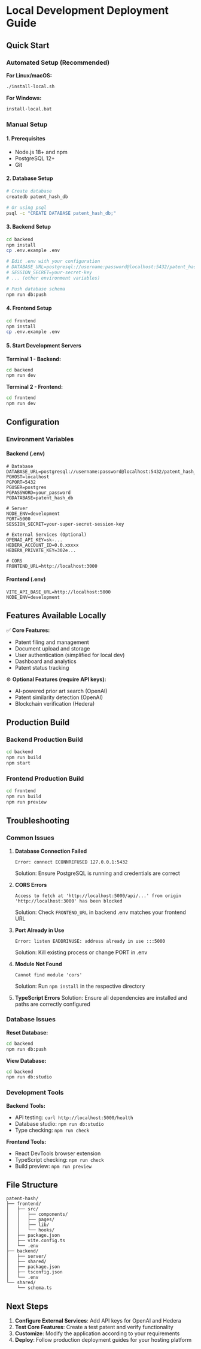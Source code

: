 # Local Development Deployment Guide

## Quick Start

### Automated Setup (Recommended)

**For Linux/macOS:**
```bash
./install-local.sh
```

**For Windows:**
```bash
install-local.bat
```

### Manual Setup

#### 1. Prerequisites
- Node.js 18+ and npm
- PostgreSQL 12+
- Git

#### 2. Database Setup
```bash
# Create database
createdb patent_hash_db

# Or using psql
psql -c "CREATE DATABASE patent_hash_db;"
```

#### 3. Backend Setup
```bash
cd backend
npm install
cp .env.example .env

# Edit .env with your configuration
# DATABASE_URL=postgresql://username:password@localhost:5432/patent_hash_db
# SESSION_SECRET=your-secret-key
# ... (other environment variables)

# Push database schema
npm run db:push
```

#### 4. Frontend Setup
```bash
cd frontend
npm install
cp .env.example .env
```

#### 5. Start Development Servers

**Terminal 1 - Backend:**
```bash
cd backend
npm run dev
```

**Terminal 2 - Frontend:**
```bash
cd frontend
npm run dev
```

## Configuration

### Environment Variables

#### Backend (.env)
```env
# Database
DATABASE_URL=postgresql://username:password@localhost:5432/patent_hash_db
PGHOST=localhost
PGPORT=5432
PGUSER=postgres
PGPASSWORD=your_password
PGDATABASE=patent_hash_db

# Server
NODE_ENV=development
PORT=5000
SESSION_SECRET=your-super-secret-session-key

# External Services (Optional)
OPENAI_API_KEY=sk-...
HEDERA_ACCOUNT_ID=0.0.xxxxx
HEDERA_PRIVATE_KEY=302e...

# CORS
FRONTEND_URL=http://localhost:3000
```

#### Frontend (.env)
```env
VITE_API_BASE_URL=http://localhost:5000
NODE_ENV=development
```

## Features Available Locally

✅ **Core Features:**
- Patent filing and management
- Document upload and storage
- User authentication (simplified for local dev)
- Dashboard and analytics
- Patent status tracking

⚙️ **Optional Features (require API keys):**
- AI-powered prior art search (OpenAI)
- Patent similarity detection (OpenAI)
- Blockchain verification (Hedera)

## Production Build

### Backend Production Build
```bash
cd backend
npm run build
npm start
```

### Frontend Production Build
```bash
cd frontend
npm run build
npm run preview
```

## Troubleshooting

### Common Issues

1. **Database Connection Failed**
   ```
   Error: connect ECONNREFUSED 127.0.0.1:5432
   ```
   Solution: Ensure PostgreSQL is running and credentials are correct

2. **CORS Errors**
   ```
   Access to fetch at 'http://localhost:5000/api/...' from origin 'http://localhost:3000' has been blocked
   ```
   Solution: Check `FRONTEND_URL` in backend .env matches your frontend URL

3. **Port Already in Use**
   ```
   Error: listen EADDRINUSE: address already in use :::5000
   ```
   Solution: Kill existing process or change PORT in .env

4. **Module Not Found**
   ```
   Cannot find module 'cors'
   ```
   Solution: Run `npm install` in the respective directory

5. **TypeScript Errors**
   Solution: Ensure all dependencies are installed and paths are correctly configured

### Database Issues

**Reset Database:**
```bash
cd backend
npm run db:push
```

**View Database:**
```bash
cd backend
npm run db:studio
```

### Development Tools

**Backend Tools:**
- API testing: `curl http://localhost:5000/health`
- Database studio: `npm run db:studio`
- Type checking: `npm run check`

**Frontend Tools:**
- React DevTools browser extension
- TypeScript checking: `npm run check`
- Build preview: `npm run preview`

## File Structure

```
patent-hash/
├── frontend/
│   ├── src/
│   │   ├── components/
│   │   ├── pages/
│   │   ├── lib/
│   │   └── hooks/
│   ├── package.json
│   ├── vite.config.ts
│   └── .env
├── backend/
│   ├── server/
│   ├── shared/
│   ├── package.json
│   ├── tsconfig.json
│   └── .env
└── shared/
    └── schema.ts
```

## Next Steps

1. **Configure External Services**: Add API keys for OpenAI and Hedera
2. **Test Core Features**: Create a test patent and verify functionality
3. **Customize**: Modify the application according to your requirements
4. **Deploy**: Follow production deployment guides for your hosting platform